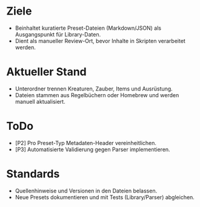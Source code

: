 # Ziele
- Beinhaltet kuratierte Preset-Dateien (Markdown/JSON) als Ausgangspunkt für Library-Daten.
- Dient als manueller Review-Ort, bevor Inhalte in Skripten verarbeitet werden.

# Aktueller Stand
- Unterordner trennen Kreaturen, Zauber, Items und Ausrüstung.
- Dateien stammen aus Regelbüchern oder Homebrew und werden manuell aktualisiert.

# ToDo
- [P2] Pro Preset-Typ Metadaten-Header vereinheitlichen.
- [P3] Automatisierte Validierung gegen Parser implementieren.

# Standards
- Quellenhinweise und Versionen in den Dateien belassen.
- Neue Presets dokumentieren und mit Tests (Library/Parser) abgleichen.
